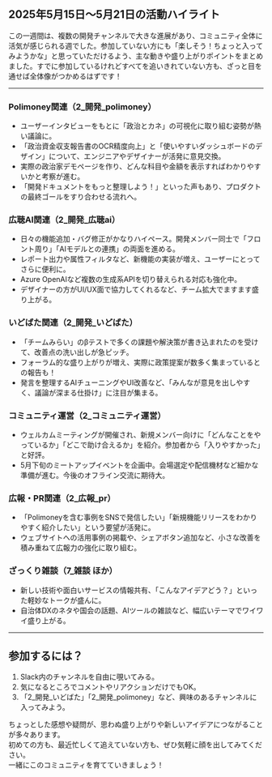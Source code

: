 ## 2025年5月15日～5月21日の活動ハイライト

この一週間は、複数の開発チャンネルで大きな進展があり、コミュニティ全体に活気が感じられる週でした。参加していない方にも「楽しそう！ちょっと入ってみようかな」と思っていただけるよう、主な動きや盛り上がりポイントをまとめました。すでに参加しているけれどすべてを追いきれていない方も、ざっと目を通せば全体像がつかめるはずです！

---

### Polimoney関連（2_開発_polimoney）
- ユーザーインタビューをもとに「政治とカネ」の可視化に取り組む姿勢が熱い議論に。  
- 「政治資金収支報告書のOCR精度向上」と「使いやすいダッシュボードのデザイン」について、エンジニアやデザイナーが活発に意見交換。  
- 実際の政治家デモページを作り、どんな科目や金額を表示すればわかりやすいかと考察が進む。  
- 「開発ドキュメントをもっと整理しよう！」といった声もあり、プロダクトの最終ゴールをすり合わせる流れへ。  

### 広聴AI関連（2_開発_広聴ai）
- 日々の機能追加・バグ修正がかなりハイペース。開発メンバー同士で「フロント周り」「AIモデルとの連携」の両面を進める。  
- レポート出力や属性フィルタなど、新機能の実装が増え、ユーザーにとってさらに便利に。  
- Azure OpenAIなど複数の生成系APIを切り替えられる対応も強化中。  
- デザイナーの方がUI/UX面で協力してくれるなど、チーム拡大でますます盛り上がる。  

### いどばた関連（2_開発_いどばた）
- 「チームみらい」のβテストで多くの課題や解決策が書き込まれたのを受けて、改善点の洗い出しが急ピッチ。  
- フォーラム的な盛り上がりが増え、実際に政策提案が数多く集まっているとの報告も！  
- 発言を整理するAIチューニングやUI改善など、「みんなが意見を出しやすく、議論が深まる仕掛け」に注目が集まる。  

### コミュニティ運営（2_コミュニティ運営）
- ウェルカムミーティングが開催され、新規メンバー向けに「どんなことをやっているか」「どこで助け合えるか」を紹介。参加者から「入りやすかった」と好評。  
- 5月下旬のミートアップイベントを企画中。会場選定や配信機材など細かな準備が進む。今後のオフライン交流に期待大。  

### 広報・PR関連（2_広報_pr）
- 「Polimoneyを含む事例をSNSで発信したい」「新規機能リリースをわかりやすく紹介したい」という要望が活発に。  
- ウェブサイトへの活用事例の掲載や、シェアボタン追加など、小さな改善を積み重ねて広報力の強化に取り組む。  

### ざっくり雑談（7_雑談 ほか）
- 新しい技術や面白いサービスの情報共有、「こんなアイデアどう？」といった軽妙なトークが盛んに。  
- 自治体DXのネタや国会の話題、AIツールの雑談など、幅広いテーマでワイワイ盛り上がる。  

---

## 参加するには？
1. Slack内のチャンネルを自由に覗いてみる。  
2. 気になるところでコメントやリアクションだけでもOK。  
3. 「2_開発_いどばた」「2_開発_polimoney」など、興味のあるチャンネルに入ってみよう。  

ちょっとした感想や疑問が、思わぬ盛り上がりや新しいアイデアにつながることが多々あります。  
初めての方も、最近忙しくて追えていない方も、ぜひ気軽に顔を出してみてください。  
一緒にこのコミュニティを育てていきましょう！  